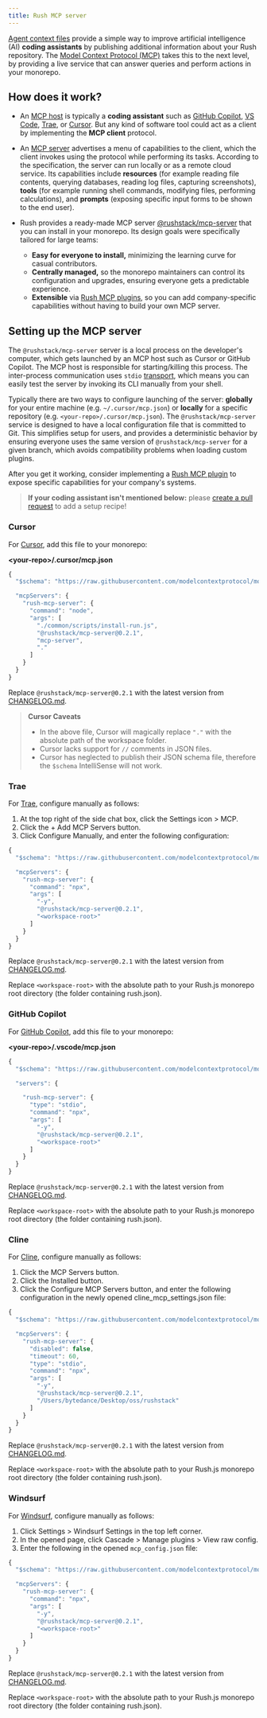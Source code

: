 ```yaml
---
title: Rush MCP server
---
```


[Agent context files](./context_files.md) provide a simple way to improve artificial intelligence (AI) **coding assistants** by publishing additional information about your Rush repository. The [Model Context Protocol (MCP)](https://modelcontextprotocol.io/) takes this to the next level, by providing a live service that can answer queries and perform actions in your monorepo.

## How does it work?

- An [MCP host](https://modelcontextprotocol.io/clients) is typically a **coding assistant** such as [GitHub Copilot](https://docs.github.com/en/copilot/customizing-copilot/extending-copilot-chat-with-mcp), [VS Code](https://code.visualstudio.com/docs/copilot/chat/mcp-servers), [Trae](https://docs.trae.ai/ide/model-context-protocol), or [Cursor](https://docs.cursor.com/context/model-context-protocol). But any kind of software tool could act as a client by implementing the **MCP client** protocol.

- An [MCP server](https://modelcontextprotocol.io/docs/concepts/architecture) advertises a menu of capabilities to the client, which the client invokes using the protocol while performing its tasks. According to the specification, the server can run locally or as a remote cloud service. Its capabilities include **resources** (for example reading file contents, querying databases, reading log files, capturing screenshots), **tools** (for example running shell commands, modifying files, performing calculations), and **prompts** (exposing specific input forms to be shown to the end user).

- Rush provides a ready-made MCP server [@rushstack/mcp-server](https://www.npmjs.com/package/@rushstack/mcp-server) that you can install in your monorepo. Its design goals were specifically tailored for large teams:
  - **Easy for everyone to install,** minimizing the learning curve for casual contributors.
  - **Centrally managed,** so the monorepo maintainers can control its configuration and upgrades, ensuring everyone gets a predictable experience.
  - **Extensible** via [Rush MCP plugins](./rush_mcp_plugins.md), so you can add company-specific capabilities without having to build your own MCP server.

## Setting up the MCP server

The `@rushstack/mcp-server` server is a local process on the developer's computer, which gets launched by an MCP host such as Cursor or GitHub Copilot. The MCP host is responsible for starting/killing this process. The inter-process communication uses `stdio` [transport](https://modelcontextprotocol.io/docs/concepts/transports), which means you can easily test the server by invoking its CLI manually from your shell.

Typically there are two ways to configure launching of the server: **globally** for your entire machine (e.g. `~/.cursor/mcp.json`) or **locally** for a specific repository (e.g. `<your-repo>/.cursor/mcp.json`). The `@rushstack/mcp-server` service is designed to have a local configuration file that is committed to Git. This simplifies setup for users, and provides a deterministic behavior by ensuring everyone uses the same version of `@rushstack/mcp-server` for a given branch, which avoids compatibility problems when loading custom plugins.

After you get it working, consider implementing a [Rush MCP plugin](./rush_mcp_plugins.md) to expose specific capabilities for your company's systems.

> **If your coding assistant isn't mentioned below:** please [create a pull request](https://github.com/microsoft/rushstack-websites/tree/main/websites/rushjs.io/docs/pages/ai/rush_mcp.md) to add a setup recipe!

### Cursor

For [Cursor](https://docs.cursor.com/context/model-context-protocol), add this file to your monorepo:

**&lt;your-repo&gt;/.cursor/mcp.json**

```js
{
  "$schema": "https://raw.githubusercontent.com/modelcontextprotocol/modelcontextprotocol/refs/heads/main/schema/2025-03-26/schema.json",

  "mcpServers": {
    "rush-mcp-server": {
      "command": "node",
      "args": [
        "./common/scripts/install-run.js",
        "@rushstack/mcp-server@0.2.1",
        "mcp-server",
        "."
      ]
    }
  }
}
```

Replace `@rushstack/mcp-server@0.2.1` with the latest version from [CHANGELOG.md](https://github.com/microsoft/rushstack/blob/main/apps/rush-mcp-server/CHANGELOG.md).

> **Cursor Caveats**
>
> - In the above file, Cursor will magically replace `"."` with the absolute path of the workspace folder.
> - Cursor lacks support for `//` comments in JSON files.
> - Cursor has neglected to publish their JSON schema file, therefore the `$schema` IntelliSense will not work.

### Trae

For [Trae](https://docs.trae.ai/ide/model-context-protocol?_lang=en#c5b33bab), configure manually as follows:

1. At the top right of the side chat box, click the Settings icon > MCP.
2. Click the + Add MCP Servers button.
3. Click Configure Manually, and enter the following configuration:

```js
{
  "$schema": "https://raw.githubusercontent.com/modelcontextprotocol/modelcontextprotocol/refs/heads/main/schema/2025-03-26/schema.json",

  "mcpServers": {
    "rush-mcp-server": {
      "command": "npx",
      "args": [
        "-y",
        "@rushstack/mcp-server@0.2.1",
        "<workspace-root>"
      ]
    }
  }
}
```

Replace `@rushstack/mcp-server@0.2.1` with the latest version from [CHANGELOG.md](https://github.com/microsoft/rushstack/blob/main/apps/rush-mcp-server/CHANGELOG.md).

Replace `<workspace-root>` with the absolute path to your Rush.js monorepo root directory (the folder containing rush.json).

### GitHub Copilot

For [GitHub Copilot](https://code.visualstudio.com/docs/copilot/chat/mcp-servers), add this file to your monorepo:

**&lt;your-repo&gt;/.vscode/mcp.json**

```js
{
  "$schema": "https://raw.githubusercontent.com/modelcontextprotocol/modelcontextprotocol/refs/heads/main/schema/2025-03-26/schema.json",

  "servers": {

    "rush-mcp-server": {
      "type": "stdio",
      "command": "npx",
      "args": [
        "-y",
        "@rushstack/mcp-server@0.2.1",
        "<workspace-root>"
      ]
    }
  }
}
```

Replace `@rushstack/mcp-server@0.2.1` with the latest version from [CHANGELOG.md](https://github.com/microsoft/rushstack/blob/main/apps/rush-mcp-server/CHANGELOG.md).

Replace `<workspace-root>` with the absolute path to your Rush.js monorepo root directory (the folder containing rush.json).


### Cline

For [Cline](https://docs.cline.bot/mcp/mcp-overview#getting-started), configure manually as follows:

1. Click the MCP Servers button.
2. Click the Installed button.
3. Click the Configure MCP Servers button, and enter the following configuration in the newly opened cline_mcp_settings.json file:

```js
{
  "$schema": "https://raw.githubusercontent.com/modelcontextprotocol/modelcontextprotocol/refs/heads/main/schema/2025-03-26/schema.json",

  "mcpServers": {
    "rush-mcp-server": {
      "disabled": false,
      "timeout": 60,
      "type": "stdio",
      "command": "npx",
      "args": [
        "-y",
        "@rushstack/mcp-server@0.2.1",
        "/Users/bytedance/Desktop/oss/rushstack"
      ]
    }
  }
}
```

Replace `@rushstack/mcp-server@0.2.1` with the latest version from [CHANGELOG.md](https://github.com/microsoft/rushstack/blob/main/apps/rush-mcp-server/CHANGELOG.md).

Replace `<workspace-root>` with the absolute path to your Rush.js monorepo root directory (the folder containing rush.json).

### Windsurf

For [Windsurf](https://docs.windsurf.com/windsurf/cascade/mcp), configure manually as follows:

1. Click Settings > Windsurf Settings in the top left corner.
2. In the opened page, click Cascade > Manage plugins > View raw config.
3. Enter the following in the opened `mcp_config.json` file:

```js
{
  "$schema": "https://raw.githubusercontent.com/modelcontextprotocol/modelcontextprotocol/refs/heads/main/schema/2025-03-26/schema.json",

  "mcpServers": {
    "rush-mcp-server": {
      "command": "npx",
      "args": [
        "-y",
        "@rushstack/mcp-server@0.2.1",
        "<workspace-root>"
      ]
    }
  }
}
```

Replace `@rushstack/mcp-server@0.2.1` with the latest version from [CHANGELOG.md](https://github.com/microsoft/rushstack/blob/main/apps/rush-mcp-server/CHANGELOG.md).

Replace `<workspace-root>` with the absolute path to your Rush.js monorepo root directory (the folder containing rush.json).
